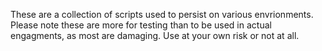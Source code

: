 These are a collection of scripts used to persist on various envrionments. Please note these are more for testing than to be used in actual engagments, as most are damaging. Use at your own risk or not at all.
